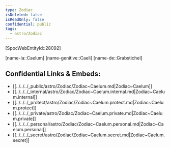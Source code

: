 ```yaml
---
type: Zodiac
isDeleted: false
isReadOnly: false
confidential: public
tags:
  - astro/Zodiac
---
```

[SpocWebEntityId::28092]



[name-la::Caelum]
[name-genitive::Caeli]
[name-de::Grabstichel]


## Confidential Links & Embeds: 
- [[../../../_public/astro/Zodiac/Zodiac~Caelum.md|Zodiac~Caelum]] 
- [[../../../_internal/astro/Zodiac/Zodiac~Caelum.internal.md|Zodiac~Caelum.internal]] 
- [[../../../_protect/astro/Zodiac/Zodiac~Caelum.protect.md|Zodiac~Caelum.protect]] 
- [[../../../_private/astro/Zodiac/Zodiac~Caelum.private.md|Zodiac~Caelum.private]] 
- [[../../../_personal/astro/Zodiac/Zodiac~Caelum.personal.md|Zodiac~Caelum.personal]] 
- [[../../../_secret/astro/Zodiac/Zodiac~Caelum.secret.md|Zodiac~Caelum.secret]] 
